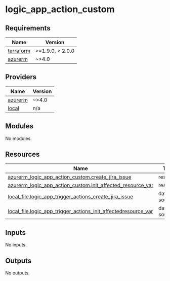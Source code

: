 # logic_app_action_custom

<!-- BEGINNING OF PRE-COMMIT-TERRAFORM DOCS HOOK -->
## Requirements

| Name | Version |
|------|---------|
| <a name="requirement_terraform"></a> [terraform](#requirement\_terraform) | >=1.9.0, < 2.0.0 |
| <a name="requirement_azurerm"></a> [azurerm](#requirement\_azurerm) | ~>4.0 |

## Providers

| Name | Version |
|------|---------|
| <a name="provider_azurerm"></a> [azurerm](#provider\_azurerm) | ~>4.0 |
| <a name="provider_local"></a> [local](#provider\_local) | n/a |

## Modules

No modules.

## Resources

| Name | Type |
|------|------|
| [azurerm_logic_app_action_custom.create_jira_issue](https://registry.terraform.io/providers/hashicorp/azurerm/latest/docs/resources/logic_app_action_custom) | resource |
| [azurerm_logic_app_action_custom.init_affected_resource_var](https://registry.terraform.io/providers/hashicorp/azurerm/latest/docs/resources/logic_app_action_custom) | resource |
| [local_file.logic_app_trigger_actions_create_jira_issue](https://registry.terraform.io/providers/hashicorp/local/latest/docs/data-sources/file) | data source |
| [local_file.logic_app_trigger_actions_init_affectedresource_var](https://registry.terraform.io/providers/hashicorp/local/latest/docs/data-sources/file) | data source |

## Inputs

No inputs.

## Outputs

No outputs.
<!-- END OF PRE-COMMIT-TERRAFORM DOCS HOOK -->

